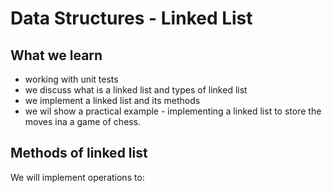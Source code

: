 # Data Structures - Linked List

## What we learn

- working with unit tests
- we discuss what is a linked list and types of linked list
- we implement a linked list and its methods
- we wil show a practical example - implementing a linked list to store the moves ina a game of chess.


## Methods of linked list

We will implement operations to:
